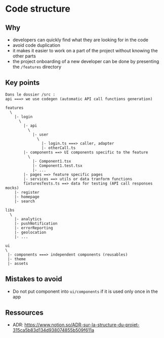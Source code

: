 # Code structure

## Why

- developers can quickly find what they are looking for in the code
- avoid code duplication
- it makes it easier to work on a part of the project without knowing the other parts
- the project onboarding of a new developer can be done by presenting the `/features` directory

## Key points

```
Dans le dossier /src :
api ===> we use codegen (automatic API call functions generation)

features
  \
    |- login
      \
        |- api
          \
            |- user
              \
                |- login.ts ===> caller, adapter
                |- otherCall.ts
        |- components ==> UI components specific to the feature
          \
            |- Component1.tsx
            |- Component1.test.tsx
            |- ...
        |- pages ==> feature specific pages
        |- services ==> utils or data tranform functions
        fixturesTests.ts ==> data for testing (API call responses mocks)
    |- register
    |- homepage
    |- search

libs
  \
    |- analytics
    |- pushNotification
    |- errorReporting
    |- geolocation
    |- ...

ui
\
 |- components ===> independent components (reusables)
 |- theme
 |- assets
```

## Mistakes to avoid

- Do not put component into `ui/components` if it is used only once in the app

## Ressources

- ADR: https://www.notion.so/ADR-sur-la-structure-du-projet-315ca5b83d134d938074855b509f611a
